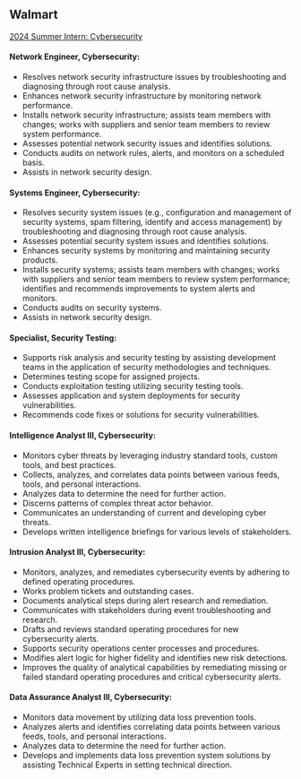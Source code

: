 ## Walmart

[2024 Summer Intern: Cybersecurity](https://careers.walmart.com/us/jobs/WD1593081-2024-summer-intern-cybersecurity)

#### Network Engineer, Cybersecurity:
* Resolves network security infrastructure issues by troubleshooting and diagnosing through root cause analysis.
* Enhances network security infrastructure by monitoring network performance.
* Installs network security infrastructure; assists team members with changes; works with suppliers and senior team members to review system performance.
* Assesses potential network security issues and identifies solutions.
* Conducts audits on network rules, alerts, and monitors on a scheduled basis.
* Assists in network security design.

#### Systems Engineer, Cybersecurity:
* Resolves security system issues (e.g., configuration and management of security systems, spam filtering, identify and access management) by troubleshooting and diagnosing through root cause analysis.
* Assesses potential security system issues and identifies solutions.
* Enhances security systems by monitoring and maintaining security products.
* Installs security systems; assists team members with changes; works with suppliers and senior team members to review system performance; identifies and recommends improvements to system alerts and monitors.
* Conducts audits on security systems.
* Assists in network security design.

#### Specialist, Security Testing:
* Supports risk analysis and security testing by assisting development teams in the application of security methodologies and techniques.
* Determines testing scope for assigned projects.
* Conducts exploitation testing utilizing security testing tools.
* Assesses application and system deployments for security vulnerabilities.
* Recommends code fixes or solutions for security vulnerabilities.

#### Intelligence Analyst III, Cybersecurity:
* Monitors cyber threats by leveraging industry standard tools, custom tools, and best practices.
* Collects, analyzes, and correlates data points between various feeds, tools, and personal interactions.
* Analyzes data to determine the need for further action.
* Discerns patterns of complex threat actor behavior.
* Communicates an understanding of current and developing cyber threats.
* Develops written intelligence briefings for various levels of stakeholders.

#### Intrusion Analyst III, Cybersecurity:
* Monitors, analyzes, and remediates cybersecurity events by adhering to defined operating procedures.
* Works problem tickets and outstanding cases.
* Documents analytical steps during alert research and remediation.
* Communicates with stakeholders during event troubleshooting and research.
* Drafts and reviews standard operating procedures for new cybersecurity alerts.
* Supports security operations center processes and procedures.
* Modifies alert logic for higher fidelity and identifies new risk detections.
* Improves the quality of analytical capabilities by remediating missing or failed standard operating procedures and critical cybersecurity alerts.

#### Data Assurance Analyst III, Cybersecurity:
* Monitors data movement by utilizing data loss prevention tools.
* Analyzes alerts and identifies correlating data points between various feeds, tools, and personal interactions.
* Analyzes data to determine the need for further action.
* Develops and implements data loss prevention system solutions by assisting Technical Experts in setting technical direction.

